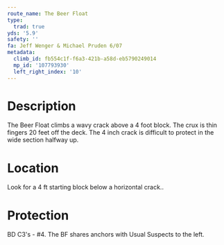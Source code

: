 ```yaml
---
route_name: The Beer Float
type:
  trad: true
yds: '5.9'
safety: ''
fa: Jeff Wenger & Michael Pruden 6/07
metadata:
  climb_id: fb554c1f-f6a3-421b-a58d-eb5790249014
  mp_id: '107793930'
  left_right_index: '10'
---
```

# Description
The Beer Float climbs a wavy crack above a 4 foot block.  The crux is thin fingers 20 feet off the deck. The 4 inch crack is difficult to protect in the wide section halfway up.

# Location
Look for a 4 ft starting block below a horizontal crack..

# Protection
BD C3's - #4. The BF shares anchors with Usual Suspects to the left.
